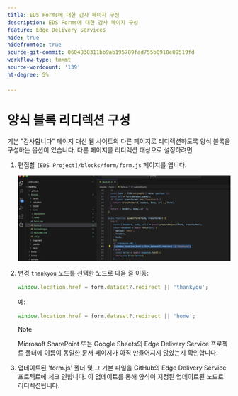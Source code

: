 ```yaml
---
title: EDS Forms에 대한 감사 페이지 구성
description: EDS Forms에 대한 감사 페이지 구성
feature: Edge Delivery Services
hide: true
hidefromtoc: true
source-git-commit: 0604838311bb9ab195789fad755b0910e09519fd
workflow-type: tm+mt
source-wordcount: '139'
ht-degree: 5%

---
```



# 양식 블록 리디렉션 구성

기본 &quot;감사합니다&quot; 페이지 대신 웹 사이트의 다른 페이지로 리디렉션하도록 양식 블록을 구성하는 옵션이 있습니다. 다른 페이지를 리디렉션 대상으로 설정하려면

1. 편집할 `[EDS Project]/blocks/form/form.js` 페이지를 엽니다.

   ![감사 인사 노드용 코드](/help/edge/assets/change-thankyou-node.png)

1. 변경 `thankyou` 노드를 선택한 노드로 다음 줄 이동:

   ```JavaScript
   window.location.href = form.dataset?.redirect || 'thankyou';
   ```

   예:

   ```JavaScript
   window.location.href = form.dataset?.redirect || 'home';
   ```

   >[!NOTE]
   >
   > Microsoft SharePoint 또는 Google Sheets의 Edge Delivery Service 프로젝트 폴더에 이름이 동일한 문서 페이지가 아직 만들어지지 않았는지 확인합니다.


1. 업데이트된 &#39;form.js&#39; 폴더 및 그 기본 파일을 GitHub의 Edge Delivery Service 프로젝트에 체크 인합니다. 이 업데이트를 통해 양식이 지정된 업데이트된 노드로 리디렉션됩니다.
